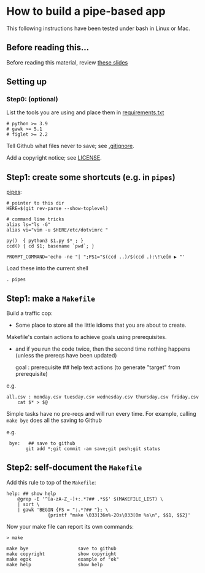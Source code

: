 # How to build a pipe-based app
This following instructions have been tested under bash in Linux or Mac.


## Before reading this...

Before reading this material, review [these slides](https://swcarpentry.github.io/shell-novice/04-pipefilter/index.html)

## Setting up

### Step0: (optional)

List the tools you are using and place them in [requirements.txt](requirements.txt)

    # python >= 3.9
    # gawk >= 5.1
    # figlet >= 2.2
    
Tell Github what files never to save; see [.gitignore](.gitignore).

Add a copyright notice; see [LICENSE](LICENSE).

## Step1: create some shortcuts (e.g. in `pipes`)

[pipes](pipes):

    # pointer to this dir
    HERE=$(git rev-parse --show-toplevel)
    
    # command line tricks
    alias ls="ls -G"
    alias vi="vim -u $HERE/etc/dotvimrc "
    
    py()  { python3 $1.py $* ; }
    ccd() { cd $1; basename `pwd`; }
    
    PROMPT_COMMAND='echo -ne "| ";PS1="$(ccd ..)/$(ccd .):\!\e[m ▶ "'

Load these into the current shell

    . pipes

## Step1: make a `Makefile`

Build a traffic cop:
- Some place to store all the little idioms that you are about to create.

Makefile's contain actions  to achieve goals using prerequisites.
- and if you run the code twice, then the second time nothing happens (unless the prereqs have been updated)


    goal : prerequisite ## help text
          actions (to generate "target" from prerequisite)

e.g.

    all.csv : monday.csv tuesday.csv wednesday.csv thursday.csv friday.csv
        cat $* > $@


Simple tasks have no pre-reqs and will run every time. For example,
calling `make bye` does all the saving to Github

e.g.

     bye:	## save to github
     	   git add *;git commit -am save;git push;git status

## Step2: self-document the `Makefile`

Add this rule to top of the `Makefile`:

    help: ## show help
    	@grep -E '^[a-zA-Z_-]+:.*?## .*$$' $(MAKEFILE_LIST) \
    	| sort \
    	| gawk 'BEGIN {FS = ":.*?## "}; \
                   {printf "make \033[36m%-20s\033[0m %s\n", $$1, $$2}'

Now your make file can report its own commands:

    > make

    make bye                  save to github
    make copyright            show copyright
    make egok                 example of "ok"
    make help                 show help
    

